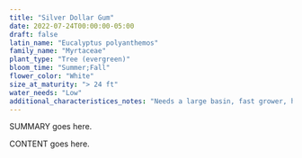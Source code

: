 ```yaml
---
title: "Silver Dollar Gum"
date: 2022-07-24T00:00:00-05:00
draft: false
latin_name: "Eucalyptus polyanthemos"
family_name: "Myrtaceae"
plant_type: "Tree (evergreen)"
bloom_time: "Summer;Fall"
flower_color: "White"
size_at_maturity: "> 24 ft"
water_needs: "Low"
additional_characteristices_notes: "Needs a large basin, fast grower, high maintenance."
---
```


SUMMARY goes here.

<!--more-->

CONTENT goes here.